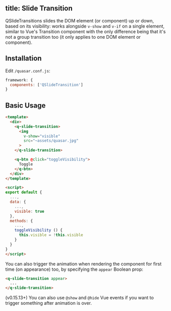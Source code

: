 title: Slide Transition
---
QSlideTransitions slides the DOM element (or component) up or down, based on its visibility: works alongside `v-show` and `v-if` on a single element, similar to Vue's Transition component with the only difference being that it's not a group transition too (it only applies to one DOM element or component).
<input type="hidden" data-fullpage-demo="animation/slide-transition">

## Installation
Edit `/quasar.conf.js`:
```js
framework: {
  components: ['QSlideTransition']
}
```

## Basic Usage
```html
<template>
  <div>
    <q-slide-transition>
      <img
        v-show="visible"
        src="~assets/quasar.jpg"
      >
    </q-slide-transition>

    <q-btn @click="toggleVisibility">
      Toggle
    </q-btn>
  </div>
</template>

<script>
export default {
  ...,
  data: {
    ...,
    visible: true
  },
  methods: {
    ...,
    toggleVisibility () {
      this.visible = !this.visible
    }
  }
}
</script>
```

You can also trigger the animation when rendering the component for first time (on appearance) too, by specifying the `appear` Boolean prop:
```html
<q-slide-transition appear>
  ...
</q-slide-transition>
```

(v0.15.13+) You can also use `@show` and `@hide` Vue events if you want to trigger something after animation is over.
